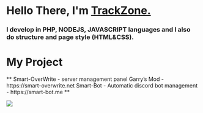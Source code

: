 <h1 align="left"><strong> Hello There, I'm <a href="https://smart-bot.me">TrackZone.</a></strong></h1>
<h3 align="left">
  <strong>I develop in PHP, NODEJS, JAVASCRIPT languages and I also do structure and page style (HTML&CSS).</strong>
</h3>
<h1 align="left"><strong> My Project</strong></h1>
**
Smart-OverWrite - server management panel Garry’s Mod - https://smart-overwrite.net
Smart-Bot - Automatic discord bot management - https://smart-bot.me
**

![](https://visitor-badge.glitch.me/badge?page_id=TrackZoneV2)
